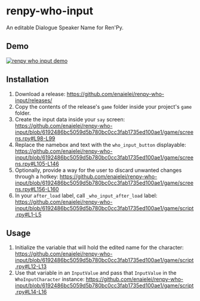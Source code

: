 # renpy-who-input
An editable Dialogue Speaker Name for Ren'Py.

## Demo
[![renpy who input demo](https://img.youtube.com/vi/6lnUsDlzEw8/0.jpg)](https://www.youtube.com/watch?v=6lnUsDlzEw8)

## Installation
1. Download a release: https://github.com/enaielei/renpy-who-input/releases/
2. Copy the contents of the release's `game` folder inside your project's `game` folder.
3. Create the input data inside your `say` screen: https://github.com/enaielei/renpy-who-input/blob/6192486bc5059d5b780bc0cc3fab1735ed100ae1/game/screens.rpy#L98-L99
4. Replace the namebox and text with the `who_input_button` displayable: https://github.com/enaielei/renpy-who-input/blob/6192486bc5059d5b780bc0cc3fab1735ed100ae1/game/screens.rpy#L105-L146
5. Optionally, provide a way for the user to discard unwanted changes through a hotkey: https://github.com/enaielei/renpy-who-input/blob/6192486bc5059d5b780bc0cc3fab1735ed100ae1/game/screens.rpy#L156-L160
6. In your `after_load` label, call `_who_input_after_load` label: https://github.com/enaielei/renpy-who-input/blob/6192486bc5059d5b780bc0cc3fab1735ed100ae1/game/script.rpy#L1-L5

## Usage
1. Initialize the variable that will hold the edited name for the character: https://github.com/enaielei/renpy-who-input/blob/6192486bc5059d5b780bc0cc3fab1735ed100ae1/game/script.rpy#L12-L13
2. Use that variable in an `InputValue` and pass that `InputValue` in the `WhoInputCharacter` instance: https://github.com/enaielei/renpy-who-input/blob/6192486bc5059d5b780bc0cc3fab1735ed100ae1/game/script.rpy#L14-L16
